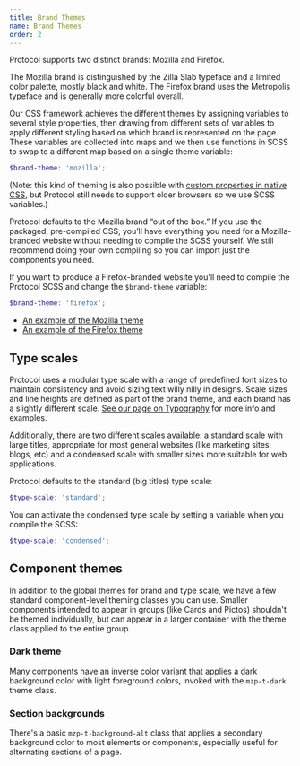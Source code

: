 ```yaml
---
title: Brand Themes
name: Brand Themes
order: 2
---
```


Protocol supports two distinct brands: Mozilla and Firefox.

The Mozilla brand is distinguished by the Zilla Slab typeface and a limited color palette, mostly black and white. The Firefox brand uses the Metropolis typeface and is generally more colorful overall.

Our CSS framework achieves the different themes by assigning variables to several style properties, then drawing from different sets of variables to apply different styling based on which brand is represented on the page. These variables are collected into maps and we then use functions in SCSS to swap to a different map based on a single theme variable:

```scss
$brand-theme: 'mozilla';
```
(Note: this kind of theming is also possible with [custom properties in native CSS](https://developer.mozilla.org/docs/Web/CSS/--*), but Protocol still needs to support older browsers so we use SCSS variables.)

Protocol defaults to the Mozilla brand “out of the box.” If you use the packaged, pre-compiled CSS, you’ll have everything you need for a Mozilla-branded website without needing to compile the SCSS yourself. We still recommend doing your own compiling so you can import just the components you need.

If you want to produce a Firefox-branded website you'll need to compile the Protocol SCSS and change the `$brand-theme` variable:

```scss
$brand-theme: 'firefox';
```

- [An example of the Mozilla theme](/demos/theme-mozilla.html)
- [An example of the Firefox theme](/demos/theme-firefox.html)

## Type scales

Protocol uses a modular type scale with a range of predefined font sizes to maintain consistency and avoid sizing text willy nilly in designs. Scale sizes and line heights are defined as part of the brand theme, and each brand has a slightly different scale. [See our page on Typography](/fundamentals/typography.html#type-scale) for more info and examples.

Additionally, there are two different scales available: a standard scale with large titles, appropriate for most general websites (like marketing sites, blogs, etc) and a condensed scale with smaller sizes more suitable for web applications.

Protocol defaults to the standard (big titles) type scale:

```scss
$type-scale: 'standard';
```

You can activate the condensed type scale by setting a variable when you compile the SCSS:

```scss
$type-scale: 'condensed';
```

## Component themes

In addition to the global themes for brand and type scale, we have a few standard component-level theming classes you can use. Smaller components intended to appear in groups (like Cards and Pictos) shouldn't be themed individually, but can appear in a larger container with the theme class applied to the entire group.

### Dark theme

Many components have an inverse color variant that applies a dark background color with light foreground colors, invoked with the `mzp-t-dark` theme class.

### Section backgrounds

There's a basic `mzp-t-background-alt` class that applies a secondary background color to most elements or components, especially useful for alternating sections of a page.
